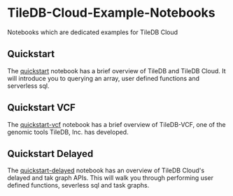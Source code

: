 # TileDB-Cloud-Example-Notebooks

Notebooks which are dedicated examples for TileDB Cloud

## Quickstart

The [quickstart](Quickstart.ipynb) notebook has a brief overview of TileDB and
TileDB Cloud. It will introduce you to querying an array, user defined
functions and serverless sql.

## Quickstart VCF

The [quickstart-vcf](Quickstart-vcf.ipynb) notebook has a brief overview of
TileDB-VCF, one of the genomic tools TileDB, Inc. has developed.

## Quickstart Delayed

The [quickstart-delayed](Quickstart-Delayed.ipynb) notebook has an overview
of TileDB Cloud's delayed and tak graph APIs. This will walk you through performing
user defined functions, severless sql and task graphs.
